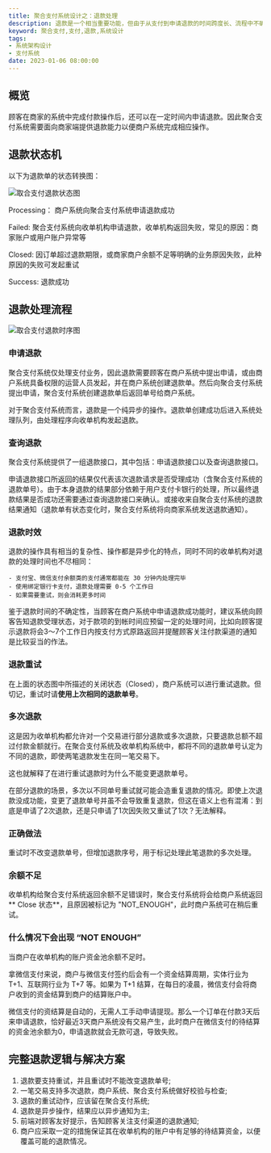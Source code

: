 ```yaml
---
title: 聚合支付系统设计之：退款处理
description: 退款是一个相当重要功能，但由于从支付到申请退款的时间跨度长、流程中不确性多、过程异步化程度高，应此在设计退款功能时应妥善考虑各种意外情况以保证退款顺利完成。
keyword: 聚合支付,支付,退款,系统设计
tags: 
- 系统架构设计
- 支付系统
date: 2023-01-06 08:00:00
---
```


## 概览

顾客在商家的系统中完成付款操作后，还可以在一定时间内申请退款。因此聚合支付系统需要面向商家端提供退款能力以便商户系统完成相应操作。

## 退款状态机

以下为退款单的状态转换图：

![取合支付退款状态图](https://oss-digitcert.oss-cn-shenzhen.aliyuncs.com/uPic/取合支付退款状态图.png)

Processing： 商户系统向聚合支付系统申请退款成功

Failed: 聚合支付系统向收单机构申请退款，收单机构返回失败，常见的原因：商家账户或用户账户异常等

Closed: 因订单超过退款期限，或商家商户余额不足等明确的业务原因失败，此种原因的失败可发起重试

Success: 退款成功

## 退款处理流程

![取合支付退款时序图](https://oss-digitcert.oss-cn-shenzhen.aliyuncs.com/uPic/取合支付退款时序图.png?3)

### 申请退款

聚合支付系统仅处理支付业务，因此退款需要顾客在商户系统中提出申请，或由商户系统具备权限的运营人员发起，并在商户系统创建退款单。然后向聚合支付系统提出申请，聚合支付系统创建退款单后返回单号给商户系统。

对于聚合支付系统而言，退款是一个纯异步的操作。退款单创建成功后进入系统处理队列，由处理程序向收单机构发起退款。

### 查询退款

聚合支付系统提供了一组退款接口，其中包括：申请退款接口以及查询退款接口。

申请退款接口所返回的结果仅代表该次退款请求是否受理成功（含聚合支付系统的退款单号）。由于本身退款的结果部分依赖于用户支付卡银行的处理，所以最终退款结果是否成功还需要通过查询退款接口来确认。或接收来自聚合支付系统的退款结果通知（退款单有状态变化时，聚合支付系统将向商家系统发送退款通知）。

### 退款时效

退款的操作具有相当的复杂性、操作都是异步化的特点，同时不同的收单机构对退款的处理时间也不尽相同：

	- 支付宝、微信支付余额类的支付通常都能在 30 分钟内处理完毕
	- 使用绑定银行卡支付，退款处理需要 0-5 个工作日
	- 如果需要重试，则会消耗更多时间

鉴于退款时间的不确定性，当顾客在商户系统中申请退款成功能时，建议系统向顾客告知退款受理状态，对于款项的到帐时间应预留一定的处理时间，比如向顾客提示退款将会3～7个工作日内按支付方式原路返回并提醒顾客关注付款渠道的通知是比较妥当的作法。

### 退款重试

在上面的状态图中所描述的关闭状态（Closed），商户系统可以进行重试退款。但切记，重试时请**使用上次相同的退款单号**。

### 多次退款

这是因为收单机构都允许对一个交易进行部分退款或多次退款，只要退款总额不超过付款金额就行。在聚合支付系统及收单机构系统中，都将不同的退款单号认定为不同的退款，即使两笔退款发生在同一笔交易下。

这也就解释了在进行重试退款时为什么不能变更退款单号。

在部分退款的场景，多次以不同单号重试就可能会造重复退款的情况。即使上次退款没成功能，变更了退款单号并虽不会导致重复退款，但这在语义上也有混淆：到底是申请了2次退款，还是只申请了1次因失败又重试了1次？无法解释。

### 正确做法

重试时不改变退款单号，但增加退款序号，用于标记处理此笔退款的多次处理。

### 余额不足

收单机构给聚合支付系统返回余额不足错误时，聚合支付系统将会给商户系统返回 ** Close 状态**，且原因被标记为 "NOT_ENOUGH"，此时商户系统可在稍后重试。

### 什么情况下会出现 “NOT ENOUGH”

当商户在收单机构的账户资金池余额不足时。

拿微信支付来说，商户与微信支付签约后会有一个资金结算周期，实体行业为 T+1、互联网行业为 T+7 等。如果为 T+1 结算，在每日的凌晨，微信支付会将商户收到的资金结算到商户的结算账户中。

微信支付的资结算是自动的，无需人工手动申请提现。那么一个订单在付款3天后来申请退款，恰好最近3天商户系统没有交易产生，此时商户在微信支付的待结算的资金池余额为0，申请退款就会无款可退，导致失败。

## 完整退款逻辑与解决方案

1. 退款要支持重试，并且重试时不能改变退款单号;
2. 一笔交易支持多次退款，商户系统、聚合支付系统做好校验与检查;
3. 退款的重试动作，应该留在聚合支付系统;
4. 退款是异步操作，结果应以异步通知为主;
5. 前端对顾客友好提示，告知顾客关注支付渠道的退款通知;
6. 商户应采取一定的措施保证其在收单机构的账户中有足够的待结算资金，以便覆盖可能的退款情况。
